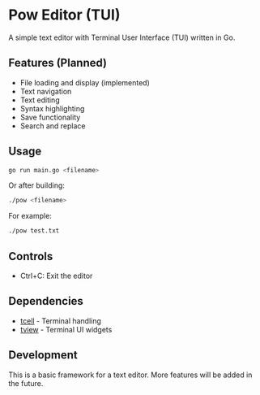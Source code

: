 # Pow Editor (TUI)

A simple text editor with Terminal User Interface (TUI) written in Go.

## Features (Planned)

- File loading and display (implemented)
- Text navigation
- Text editing
- Syntax highlighting
- Save functionality
- Search and replace

## Usage

```bash
go run main.go <filename>
```

Or after building:
```bash
./pow <filename>
```

For example:
```bash
./pow test.txt
```

## Controls

- Ctrl+C: Exit the editor

## Dependencies

- [tcell](https://github.com/gdamore/tcell) - Terminal handling
- [tview](https://github.com/rivo/tview) - Terminal UI widgets

## Development

This is a basic framework for a text editor. More features will be added in the future. 